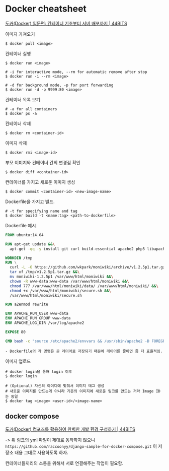 # Docker cheatsheet
[도커(Docker) 입문편: 컨테이너 기초부터 서버 배포까지 | 44BITS](https://www.44bits.io/ko/post/easy-deploy-with-docker)


이미지 가져오기
```
$ docker pull <image>
```

컨테이너 실행
```
$ docker run <image>

# -i for interactive mode, --rm for automatic remove after stop
$ docker run -i --rm <image>

# -d for background mode, -p for port forwarding
$ docker run -d -p 9999:80 <image>
```

컨테이너 목록 보기
```
# -a for all containers
$ docker ps -a
```

컨테이너 삭제
```
$ docker rm <container-id>
```

이미지 삭제
```
$ docker rmi <image-id>
```

부모 이미지와 컨테이너 간의 변경점 확인
```
$ docker diff <container-id>
```

컨테이너를 가지고 새로운 이미지 생성
```
$ docker commit <container-id> <new-image-name>
```

Dockerfile을 가지고 빌드.
```
# -t for specifying name and tag
$ docker build -t <name:tag> <path-to-dockerfile>
```

Dockerfile 예시
```dockerfile
FROM ubuntu:14.04

RUN apt-get update &&\
  apt-get -qq -y install git curl build-essential apache2 php5 libapache2-mod-php5 rcs

WORKDIR /tmp
RUN \
  curl -L -O https://github.com/wkpark/moniwiki/archive/v1.2.5p1.tar.gz &&\
  tar xf /tmp/v1.2.5p1.tar.gz &&\
  mv moniwiki-1.2.5p1 /var/www/html/moniwiki &&\
  chown -R www-data:www-data /var/www/html/moniwiki &&\
  chmod 777 /var/www/html/moniwiki/data/ /var/www/html/moniwiki/ &&\
  chmod +x /var/www/html/moniwiki/secure.sh &&\
  /var/www/html/moniwiki/secure.sh

RUN a2enmod rewrite

ENV APACHE_RUN_USER www-data
ENV APACHE_RUN_GROUP www-data
ENV APACHE_LOG_DIR /var/log/apache2

EXPOSE 80

CMD bash -c "source /etc/apache2/envvars && /usr/sbin/apache2 -D FOREGROUND"
```

	- Dockerfile의 각 명령은 곧 레이어로 저장되기 때문에 레이어를 줄이면 좀 더 효율적임.

이미지 업로드
```
# docker login을 통해 login 이후
$ docker login

# (Optional) 자신의 아이디에 맞춰서 이미지 태그 생성
# 새로운 이미지를 만드는게 아니라 기존의 이미지에 새로운 링크를 만드는 거라 Image ID는 동일
$ docker tag <image> <user-id>/<image-name>
```



## docker compose

[도커(Docker) 컴포즈를 활용하여 완벽한 개발 환경 구성하기 | 44BITS](https://www.44bits.io/ko/post/almost-perfect-development-environment-with-docker-and-docker-compose)

-> 위 링크의 yml 파일이 제대로 동작하지 않으니 `https://github.com/raccoonyy/django-sample-for-docker-compose.git` 이 저장소 내용 그대로 사용하도록 하자.

컨테이너들끼리의 소통을 위해서 서로 연결해주는 작업이 필요함.

